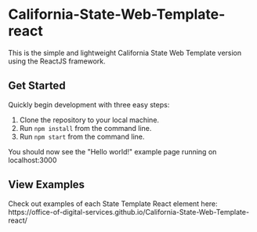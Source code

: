 # California-State-Web-Template-react
This is the simple and lightweight California State Web Template version using the ReactJS framework.

## Get Started
Quickly begin development with three easy steps:
<ol>
<li>Clone the repository to your local machine.</li>


<li>Run <code>npm install</code> from the command line.</li>
<li>Run <code>npm start</code> from the command line.</li>
</ol>
<p>You should now see the "Hello world!" example page running on localhost:3000</p>

## View Examples
<p>Check out examples of each State Template React element here: https://office-of-digital-services.github.io/California-State-Web-Template-react/</p>
